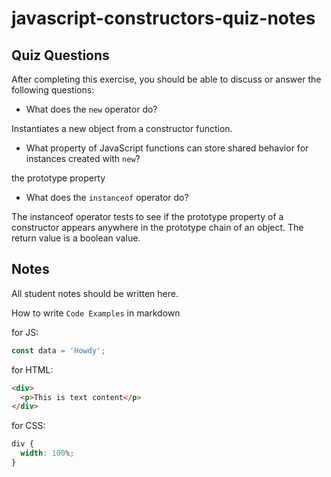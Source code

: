 # javascript-constructors-quiz-notes

## Quiz Questions

After completing this exercise, you should be able to discuss or answer the following questions:

- What does the `new` operator do?

Instantiates a new object from a constructor function.

- What property of JavaScript functions can store shared behavior for instances created with `new`?

the prototype property

- What does the `instanceof` operator do?

The instanceof operator tests to see if the prototype property of a constructor appears anywhere in the prototype chain of an object.
The return value is a boolean value.

## Notes

All student notes should be written here.

How to write `Code Examples` in markdown

for JS:

```javascript
const data = 'Howdy';
```

for HTML:

```html
<div>
  <p>This is text content</p>
</div>
```

for CSS:

```css
div {
  width: 100%;
}
```
